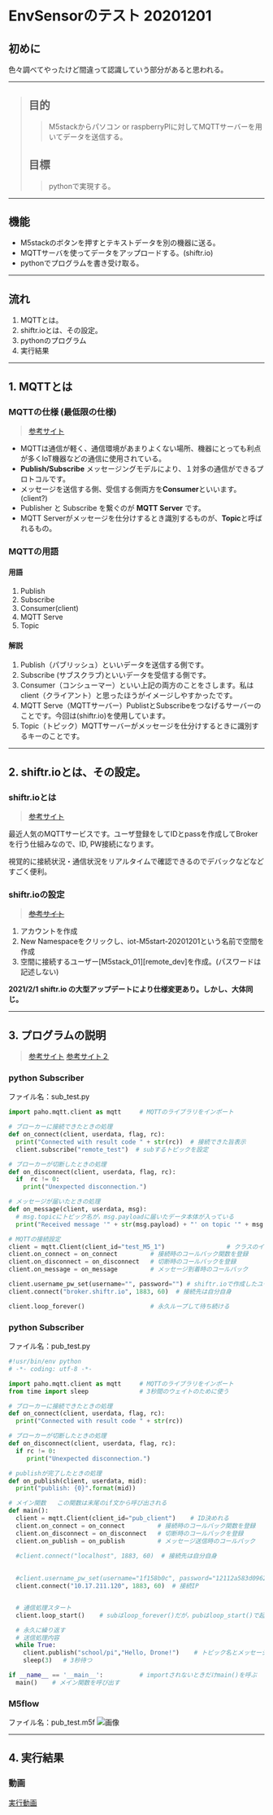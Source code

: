 # EnvSensorのテスト 20201201
## 初めに
色々調べてやったけど間違って認識していう部分があると思われる。
___
>## 目的
>>M5stackからパソコン or raspberryPIに対してMQTTサーバーを用いてデータを送信する。
>## 目標
>>pythonで実現する。
---
## 機能
- M5stackのボタンを押すとテキストデータを別の機器に送る。
- MQTTサーバを使ってデータをアップロードする。(shiftr.io)
- pythonでプログラムを書き受け取る。
---
## 流れ
1. MQTTとは。
1. shiftr.ioとは、その設定。
1. pythonのプログラム
1. 実行結果
---
## 1. MQTTとは
### MQTTの仕様 (最低限の仕様)
>[参考サイト](http://devcenter.magellanic-clouds.com/learning/mqtt-spec.html)
- MQTTは通信が軽く、通信環境があまりよくない場所、機器にとっても利点が多くIoT機器などの通信に使用されている。
- **Publish/Subscribe** メッセージングモデルにより、１対多の通信ができるプロトコルです。
- メッセージを送信する側、受信する側両方を**Consumer**といいます。(client?)
- Publisher と Subscribe を繋ぐのが **MQTT Server** です。
- MQTT Serverがメッセージを仕分けするとき識別するものが、**Topic**と呼ばれるもの。
### MQTTの用語
#### 用語
1. Publish
1. Subscribe
1. Consumer(client)
1. MQTT Serve
1. Topic
#### 解説
1. Publish（パブリッシュ）といいデータを送信する側です。
1. Subscribe (サブスクラブ)といいデータを受信する側です。
1. Consumer（コンシューマー）といい上記の両方のことをさします。私はclient（クライアント）と思ったほうがイメージしやすかったです。
1. MQTT Serve（MQTTサーバー）PublistとSubscribeをつなげるサーバーのことです。今回は(shiftr.io)を使用しています。
1. Topic（トピック）MQTTサーバーがメッセージを仕分けするときに識別するキーのことです。
___
## 2. shiftr.ioとは、その設定。
### shiftr.ioとは
>[参考サイト](https://iot-gym.com/mqtt-brokers-and-libraries-suitable-for-obniz/)

最近人気のMQTTサービスです。ユーザ登録をしてIDとpassを作成してBrokerを行う仕組みなので、ID, PW接続になります。

視覚的に接続状況・通信状況をリアルタイムで確認できるのでデバックなどなどすごく便利。

### shiftr.ioの設定　
>~~[参考サイト](https://qiita.com/kmaepu/items/644b0bf2c3f438e71aa6)~~
1. アカウントを作成
1. New Namespaceをクリックし、iot-M5start-20201201という名前で空間を作成
1. 空間に接続するユーザー[M5stack_01][remote_dev]を作成。(パスワードは記述しない)

**2021/2/1 shiftr.io の大型アップデートにより仕様変更あり。しかし、大体同じ。**

___
## 3. プログラムの説明
>[参考サイト](https://qiita.com/hsgucci/items/6461d8555ea1245ef6c2)
>[参考サイト２](https://www.eclipse.org/paho/index.php?page=clients/python/docs/index.php#connect-reconnect-disconnect)

### python Subscriber 
ファイル名：sub_test.py
```python
import paho.mqtt.client as mqtt     # MQTTのライブラリをインポート

# ブローカーに接続できたときの処理
def on_connect(client, userdata, flag, rc):
  print("Connected with result code " + str(rc))  # 接続できた旨表示
  client.subscribe("remote_test")  # subするトピックを設定 

# ブローカーが切断したときの処理
def on_disconnect(client, userdata, flag, rc):
  if  rc != 0:
    print("Unexpected disconnection.")

# メッセージが届いたときの処理
def on_message(client, userdata, msg):
  # msg.topicにトピック名が，msg.payloadに届いたデータ本体が入っている
  print("Received message '" + str(msg.payload) + "' on topic '" + msg.topic + "' with QoS " + str(msg.qos))

# MQTTの接続設定
client = mqtt.Client(client_id="test_M5_1")                 # クラスのインスタンス(実体)の作成　# 引数は接続IDを指定できる
client.on_connect = on_connect         # 接続時のコールバック関数を登録
client.on_disconnect = on_disconnect   # 切断時のコールバックを登録
client.on_message = on_message         # メッセージ到着時のコールバック

client.username_pw_set(username="", password="") # shiftr.ioで作成したユーザとパスワードを記入
client.connect("broker.shiftr.io", 1883, 60)  # 接続先は自分自身

client.loop_forever()                  # 永久ループして待ち続ける

```

### python Subscriber 

ファイル名：pub_test.py
```python
#!usr/bin/env python
# -*- coding: utf-8 -*- 

import paho.mqtt.client as mqtt     # MQTTのライブラリをインポート
from time import sleep              # 3秒間のウェイトのために使う

# ブローカーに接続できたときの処理
def on_connect(client, userdata, flag, rc):
  print("Connected with result code " + str(rc))

# ブローカーが切断したときの処理
def on_disconnect(client, userdata, flag, rc):
  if rc != 0:
     print("Unexpected disconnection.")

# publishが完了したときの処理
def on_publish(client, userdata, mid):
  print("publish: {0}".format(mid))

# メイン関数   この関数は末尾のif文から呼び出される
def main():
  client = mqtt.Client(client_id="pub_client")    # ID決めれる
  client.on_connect = on_connect         # 接続時のコールバック関数を登録
  client.on_disconnect = on_disconnect   # 切断時のコールバックを登録
  client.on_publish = on_publish         # メッセージ送信時のコールバック

  #client.connect("localhost", 1883, 60)  # 接続先は自分自身
  
  
  #client.username_pw_set(username="1f158b0c", password="12112a583d0962db")  # アカウントがいる場合
  client.connect("10.17.211.120", 1883, 60)  # 接続IP


  # 通信処理スタート
  client.loop_start()    # subはloop_forever()だが，pubはloop_start()で起動だけさせる

  # 永久に繰り返す
  # 送信処理内容
  while True:
    client.publish("school/pi","Hello, Drone!")    # トピック名とメッセージを決めて送信
    sleep(3)   # 3秒待つ

if __name__ == '__main__':          # importされないときだけmain()を呼ぶ
  main()    # メイン関数を呼び出す

```

### M5flow
ファイル名：pub_test.m5f
![画像](img/pg.png)
___
## 4. 実行結果
### 動画
[実行動画](https://drive.google.com/file/d/1pYbPyLvVVk_5yDVLfEk2iTh1STdV19X2/view?usp=sharing)
